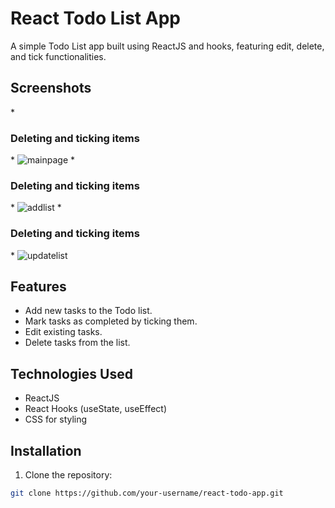 # React Todo List App

A simple Todo List app built using ReactJS and hooks, featuring edit, delete, and tick functionalities.

## Screenshots

*<h3>Deleting and ticking items</h3>
*
![mainpage](https://github.com/DarshanLoni/TodoListV2/assets/132261307/3cb6a07e-a9c4-4a9f-92a3-d93e2b9efced)
*<h3>Deleting and ticking items</h3>
*
![addlist](https://github.com/DarshanLoni/TodoListV2/assets/132261307/50d1553a-9a54-476a-9ef9-0383279dafb8)
*<h3>Deleting and ticking items</h3>
*
![updatelist](https://github.com/DarshanLoni/TodoListV2/assets/132261307/361deb7d-6772-4d55-b071-94378f8a004d)




## Features

- Add new tasks to the Todo list.
- Mark tasks as completed by ticking them.
- Edit existing tasks.
- Delete tasks from the list.

## Technologies Used

- ReactJS
- React Hooks (useState, useEffect)
- CSS for styling

## Installation

1. Clone the repository:

```bash
git clone https://github.com/your-username/react-todo-app.git
